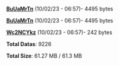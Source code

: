 [**BuUaMrTn**](/data/BuUaMrTn.txt) (10/02/23 - 06:57)- 4495 bytes

[**BuUaMrTn**](/data/BuUaMrTn.txt) (10/02/23 - 06:57)- 4495 bytes

[**Wc2NCYkz**](/data/Wc2NCYkz.txt) (10/02/23 - 06:57)- 242 bytes

**Total Datas**: 9226

**Total Size**: 61.27 MB / 61.3 MB